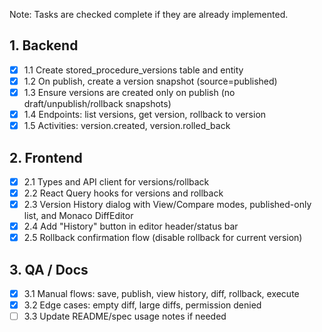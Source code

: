 Note: Tasks are checked complete if they are already implemented.

## 1. Backend

- [x] 1.1 Create stored_procedure_versions table and entity
- [x] 1.2 On publish, create a version snapshot (source=published)
- [x] 1.3 Ensure versions are created only on publish (no draft/unpublish/rollback snapshots)
- [x] 1.4 Endpoints: list versions, get version, rollback to version
- [x] 1.5 Activities: version.created, version.rolled_back

## 2. Frontend

- [x] 2.1 Types and API client for versions/rollback
- [x] 2.2 React Query hooks for versions and rollback
- [x] 2.3 Version History dialog with View/Compare modes, published-only list, and Monaco DiffEditor
- [x] 2.4 Add "History" button in editor header/status bar
- [x] 2.5 Rollback confirmation flow (disable rollback for current version)

## 3. QA / Docs

- [x] 3.1 Manual flows: save, publish, view history, diff, rollback, execute
- [x] 3.2 Edge cases: empty diff, large diffs, permission denied
- [ ] 3.3 Update README/spec usage notes if needed
